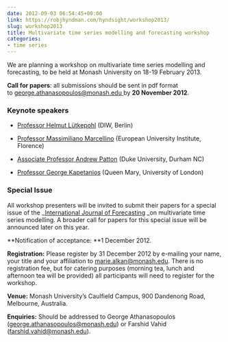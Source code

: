 ```yaml
---
date: 2012-09-03 06:54:45+00:00
link: https://robjhyndman.com/hyndsight/workshop2013/
slug: workshop2013
title: Multivariate time series modelling and forecasting workshop
categories:
- time series
---
```


We are planning a workshop on multivariate time series modelling and forecasting, to be held at Monash University on 18-19 February 2013.

**Call for papers**: all submissions should be sent in pdf format to [george.athanasopoulos@monash.edu ](mailto:george.athanasopoulos@monash.edu)by **20 November 2012**.

### Keynote speakers



  * [Professor Helmut Lütkepohl](https://en.wikipedia.org/wiki/Helmut_L%C3%BCtkepohl) (DIW, Berlin)

  * [Professor Massimiliano Marcellino](http://www.eui.eu/Personal/Marcellino/) (European University Institute, Florence)

  * [Associate Professor Andrew Patton](http://public.econ.duke.edu/~ap172/) (Duke University, Durham NC)

  * [Professor George Kapetanios](http://econ.qmul.ac.uk/staff/georgekapetanios.html) (Queen Mary, University of London)


### Special Issue

All workshop presenters will be invited to submit their papers for a special issue of the _[International Journal of Forecasting](http://ijf.forecasters.org/) _on multivariate time series modelling. A broader call for papers for this special issue will be announced later on this year.

**Notification of acceptance: **1 December 2012.

**Registration:** Please register by 31 December 2012 by e-mailing your name, your title and your affiliation to [marie.alkan@monash.edu](mailto:marie.alkan@monash.edu). There is no registration fee, but for catering purposes (morning tea, lunch and afternoon tea will be provided) all participants will need to register for the workshop.

**Venue:** Monash University’s Caulfield Campus, 900 Dandenong Road, Melbourne, Australia.

**Enquiries:** Should be addressed to George Athanasopoulos ([george.athanasopoulos@monash.edu](mailto:lisa.cameron@monash.edu)) or Farshid Vahid ([farshid.vahid@monash.edu](mailto:gaurav.datt@monash.edu)).
